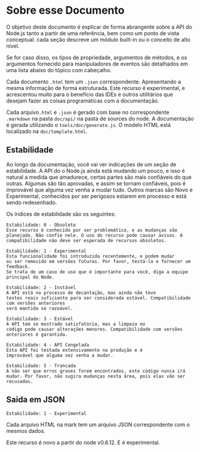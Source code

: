 # Sobre esse Documento

<!-- type=misc -->

O objetivo deste documento é explicar de forma abrangente sobre a API do Node.js
tanto a partir de uma referência, bem como um ponto de vista conceptual. cada
seção descreve um módulo built-in ou o conceito de alto nível.

Se for caso disso, os tipos de propriedade, argumentos de métodos, e os argumentos
fornecido para manipuladores de eventos são detalhados em uma lista abaixo do tópico
com cabeçalho.

Cada documento `.html` tem um `.json` correspondente. Apresentando
a mesma informação de forma estruturada. Este recurso é
experimental, e acrescentou muito para o benefício das IDEs e outros utilitários que
desejam fazer as coisas programáticas com a documentação.

Cada arquivo`.html` e `.json` é gerado com base no correspondente
`.markdown` na pasta `doc/api/` na pasta de sources do node. A
documentação é gerada utilizando o `tools/doc/generate.js`.
O modelo HTML está localizado na `doc/template.html`.

## Estabilidade

<!--type=misc-->

Ao longo da documentação, você vai ver indicações de um seção de
estabilidade. A API do o Node.js ainda está mudando um pouco, e isso é natural a medida que
amadurece, certas partes são mais confiáveis ​​do que outras. Algumas são tão
aprovadas, e assim se tornam confiáveis, pois é improvável que alguma vez venha a
mudar tudo. Outros marcas são Novo e Experimental, conhecidos por ser perigosos
estarem em processo e está sendo redesenhado.

Os índices de estabilidade são os seguintes:

```
Estabilidade: 0 - Obsoleto
Esse recurso é conhecido por ser problemático, e as mudanças são
planejado. Não confie nele. O uso do recurso pode causar avisos. A
compatibilidade não deve ser esperada de recursos obsoletos.
```

```
Estabilidade: 1 - Experimental
Esta funcionalidade foi introduzida recentemente, e podem mudar
ou ser removido em versões futuras. Por favor, testá-la e fornecer um feedback.
Se trata de um caso de uso que é importante para você, diga a equipe principal do Node.
```

```
Estabilidade: 2 - Instável
A API está no processo de decantação, mas ainda não teve
testes reais suficiente para ser considerada estável. Compatibilidade com versões anteriores
será mantida se razoável.
```

```
Estabilidade: 3 - Estável
A API tem se mostrado satisfatória, mas a limpeza no
código pode causar alterações menores. Compatibilidade com versões anteriores é garantida.
```

```
Estabilidade: 4 - API Congelada
Esta API foi testada extensivamente na produção e é
improvável que alguma vez venha a mudar.
```

```
Estabilidade: 5 - Trancada
A não ser que erros graves forem encontrados, este código nunca irá
mudar. Por favor, não sugira mudanças nesta área, pois elas vão ser recusadas.
```

## Saida em JSON

    Estabilidade: 1 - Experimental

Cada arquivo HTML na mark tem um arquivo JSON correspondente com o
mesmos dados.

Este recurso é novo a partir do node v0.6.12. E é experimental.
